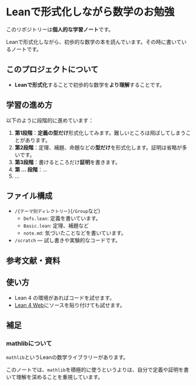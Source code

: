 # Leanで形式化しながら数学のお勉強

このリポジトリーは**個人的な学習ノート**です。

Leanで形式化しながら、初歩的な数学の本を読んでいます。その時に書いているノートです。

## このプロジェクトについて

- **Leanで形式化**することで初歩的な数学を**より理解**することです。  

## 学習の進め方

以下のように段階的に進めています：

1. **第1段階**：**定義の型だけ**形式化してみます。難しいところは飛ばしてしまうことがあります。  
2. **第2段階**：定理、補題、命題などの**型だけ**を形式化します。証明は省略が多いです。  
3. **第3段階**：書けるところだけ**証明**を書きます。  
4. **第 ... 段階**：...
5. ...

## ファイル構成

- `/{テーマ別ディレクトリー}`(`/Group`など)
  - `Defs.lean`: 定義を書いています。
  - `Basic.lean`: 定理、補題など
  - `note.md`: 気づいたことなどを書いています。
- `/scratch` — 試し書きや実験的なコードです。

## 参考文献・資料



## 使い方

- Lean 4 の環境があればコードを試せます。  
- [Lean 4 Web](https://live.lean-lang.org)にソースを貼り付けても試せます。

## 補足

### mathlibについて

`mathlib`というLeanの数学ライブラリーがあります。

このノートでは、`mathlib`を積極的に使うというよりは、自分で定義や証明を書いて理解を深めることを重視しています。  
